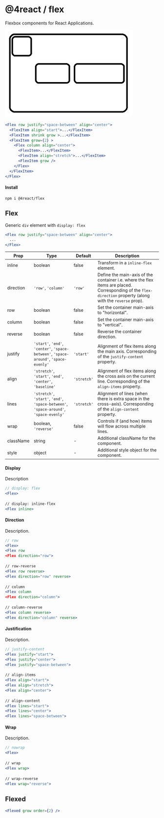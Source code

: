 # @4react / flex

Flexbox components for React Applications.

![alt text](./static/images/sample.png)

```jsx
<Flex row justify="space-between" align="center">
  <FlexItem align="start">...</FlexItem>
  <FlexItem shrink grow >...</FlexItem>
  <FlexItem grow={2} >
    <Flex column align="center">
      <FlexItem>...</FlexItem>
      <FlexItem align="stretch">...</FlexItem>
      <FlexItem grow />
    </Flex>
  </FlexItem>
</Flex>
```

#### Install

```
npm i @4react/flex
```

## Flex
Generic `div` element with `display: flex`

```jsx
<Flex row justify="space-between" align="center">
  ...
</Flex>
```

| Prop | Type | Default | Description |
| --- | --- | --- | --- |
| inline | boolean | false | Transform in a `inline-flex` element. |
| direction | `'row'`, `'column'` | `'row'` | Define the main-axis of the container i.e. where the flex items are placed. Corresponding of the `flex-direction` property (along with the `reverse` prop). |
| row | boolean | false | Set the container main-axis to "horizontal". |
| column | boolean | false | Set the container main-axis to "vertical". |
| reverse | boolean | false | Reverse the container direction. |
| justify | `'start'`, `'end'`, `'center'`, `'space-between'`, `'space-around'`, `'space-evenly'` | `'start'` | Alignment of flex items along the main axis. Corresponding of the `justify-content` property. |
| align | `'stretch'`, `'start'`, `'end'`, `'center'`, `'baseline'` | `'stretch'` | Alignment of flex items along the cross axis on the current line. Corresponding of the `align-items` property. |
| lines | `'stretch'`, `'start'`, `'end'`, `'space-between'`, `'space-around'`, `'space-evenly'` | `'stretch'` | Alignment of lines (when there is extra space in the cross-axis). Corresponding of the `align-content` property. |
| wrap | boolean, `'reverse'` | false | Controls if (and how) items will flow across multiple lines. |
| className | string | - | Additional className for the component. |
| style | object | - | Additional style object for the component. |

#### Display
Description

```jsx
// display: flex
<Flex>

// display: inline-flex
<Flex inline>
```

#### Direction
Description.

```jsx
// row
<Flex>
<Flex row
<Flex direction="row">

// row-reverse
<Flex row reverse>
<Flex direction="row" reverse>

// column
<Flex column
<Flex direction="column">

// column-reverse
<Flex column reverse>
<Flex direction="column" reverse>
```

#### Justification
Description.

```jsx
// justify-content
<Flex justify="start">
<Flex justify="center">
<Flex justify="space-between">

// align-items
<Flex align="start">
<Flex align="stretch">
<Flex align="center">

// align-content
<Flex lines="start">
<Flex lines="center">
<Flex lines="space-between">
```

#### Wrap
Description.

```jsx
// nowrap
<Flex>

// wrap
<Flex wrap>

// wrap-reverse
<Flex wrap="reverse">
```

## Flexed

```jsx
<Flexed grow order={2} />
```
